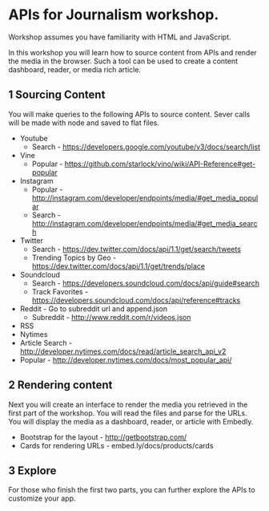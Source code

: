 # APIs for Journalism workshop. 

Workshop assumes you have familiarity with HTML and JavaScript. 

In this workshop you will learn how to source content from APIs and render the media in the browser. Such a tool can be used to create a content dashboard, reader, or media rich article. 

## 1 Sourcing Content

You will make queries to the following APIs to source content. Sever calls will be made with node and saved to flat files.  

* Youtube
  * Search - https://developers.google.com/youtube/v3/docs/search/list
* Vine
  * Popular - https://github.com/starlock/vino/wiki/API-Reference#get-popular
* Instagram
  * Popular - http://instagram.com/developer/endpoints/media/#get_media_popular
  * Search - http://instagram.com/developer/endpoints/media/#get_media_search
* Twitter
  * Search - https://dev.twitter.com/docs/api/1.1/get/search/tweets
  * Trending Topics by Geo - https://dev.twitter.com/docs/api/1.1/get/trends/place  
* Soundcloud
  * Search - https://developers.soundcloud.com/docs/api/guide#search
  * Track Favorites - https://developers.soundcloud.com/docs/api/reference#tracks
* Reddit - Go to subreddit url and append.json
  * Subreddit - http://www.reddit.com/r/videos.json
* RSS
* Nytimes
 * Article Search - http://developer.nytimes.com/docs/read/article_search_api_v2
 * Popular - http://developer.nytimes.com/docs/most_popular_api/

## 2 Rendering content

Next you will create an interface to render the media you retrieved in the first part of the workshop. You will read the files and parse for the URLs.  You will display the media as a dashboard, reader, or article with Embedly. 

* Bootstrap for the layout - http://getbootstrap.com/
* Cards for rendering URLs - embed.ly/docs/products/cards

## 3 Explore

For those who finish the first two parts, you can further explore the APIs to customize your app. 
